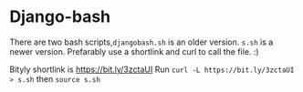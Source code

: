 # Django-bash
There are two bash scripts,`djangobash.sh` is an older version. `s.sh` is a newer version. Prefarably use a shortlink and curl to call the file. :)

Bityly shortlink is https://bit.ly/3zctaUI 
Run `curl -L https://bit.ly/3zctaUI > s.sh` then `source s.sh`
